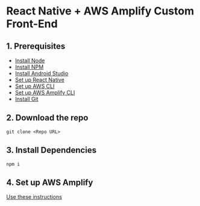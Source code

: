 # React Native + AWS Amplify Custom Front-End

## 1. Prerequisites
- [Install Node](https://nodejs.org/en/download/)
- [Install NPM](https://docs.npmjs.com/downloading-and-installing-node-js-and-npm)
- [Install Android Studio](https://developer.android.com/studio?gclid=CjwKCAiAu5agBhBzEiwAdiR5tC_ChyFN2ULxxTwNaumJsvExCQCaUtx88e0B5YN-a15aMpJOFnZ8bhoCYwEQAvD_BwE&gclsrc=aw.ds)
- [Set up React Native](https://reactnative.dev/docs/environment-setup)
- [Set up AWS CLI](https://aws.amazon.com/cli/)
- [Set up AWS Amplify CLI](https://docs.amplify.aws/cli/)
- [Install Git](https://git-scm.com/book/en/v2/Getting-Started-Installing-Git)

## 2. Download the repo

`git clone <Repo URL>`

## 3. Install Dependencies

`npm i`

## 4. Set up AWS Amplify

[Use these instructions](https://docs.amplify.aws/start/getting-started/setup/q/integration/react-native/)


